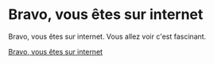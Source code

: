 
# Bravo, vous êtes sur internet

Bravo, vous êtes sur internet. Vous allez voir c'est fascinant.

<a href="https://bravo-vous-etes-sur-internet.fr">Bravo, vous êtes sur internet</a>